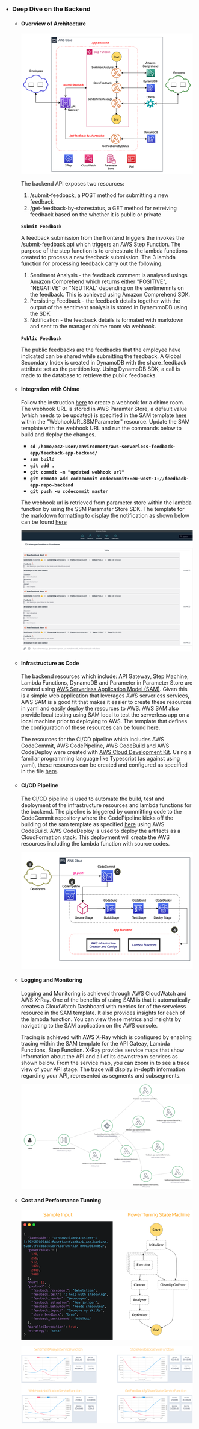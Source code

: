 - ### Deep Dive on the Backend

  - #### Overview of Architecture

    <p align="center">
        <img src="images/backend_hl.png" alt="Backend High Level Architecture"/>
    </p>

    The backend API exposes two resources:

    1. /submit-feedback, a POST method for submitting a new feedback
    2. /get-feedback-by-sharestatus, a GET method for retreiving feedback based on the whether it is public or private

    **`Submit Feedback`**

    A feedback submission from the frontend triggers the invokes the /submit-feedback api which triggers an AWS Step Function. The purpose of the step function is to orchestrate the lambda functions created to process a new feedback submission. The 3 lambda function for processing feedback carry out the following:

    1. Sentiment Analysis - the feedback comment is analysed usings Amazon Comprehend which returns either "POSITIVE", "NEGATIVE" or "NEUTRAL" depending on the sentimemnts on the feedback. This is achieved using Amazon Comprehend SDK.
    2. Persisting Feedback - the feedback details together with the output of the sentiment analysis is stored in DynammoDB using the SDK
    3. Notification - the feedback details is formated with markdown and sent to the manager chime room via webhook.

    **`Public Feedback`**

    The public feedbacks are the feedbacks that the employee have indicated can be shared while submitting the feedback. A Global Secondary Index is created in DynamoDB with the share_feedback attribute set as the partition key. Using DynamoDB SDK, a call is made to the database to retrieve the public feedbacks.

  - #### Integration with Chime

    Follow the instruction [here](https://docs.aws.amazon.com/chime/latest/ug/webhooks.html) to create a webhook for a chime room. The webhook URL is stored in AWS Paramter Store, a default value (which needs to be updated) is specified in the SAM template [here](../feedback-app-backend/template.yaml) within the "WebhookURLSSMParameter" resource. Update the SAM template with the webhook URL and run the commands below to build and deploy the changes.

    - **`cd /home/ec2-user/environment/aws-serverless-feedback-app/feedback-app-backend/`**
    - **`sam build`**
    - **`git add .`**
    - **`git commit -m "updated webhook url"`**
    - **`git remote add codecommit codecommit::eu-west-1://feedback-app-repo-backend`**
    - **`git push -u codecommit master`**

    The webhook url is retrieved from parameter store within the lambda function by using the SSM Paramater Store SDK. The template for the markdown formatting to display the notification as shown below can be found [here](../feedback-app-backend/webhooknotification-service/resources/chime_message_template.txt)

    <p align="center">
        <img src="images/manager_chime_room.png" alt="Chime Room Notification"/>
    </p>

  - #### Infrastructure as Code

    The backend resources which include: API Gateway, Step Machine, Lambda Functions, DynamoDB and Parameter in Parameter Store are created using [AWS Serverless Application Model (SAM)](https://aws.amazon.com/serverless/sam/). Given this is a simple web application that leverages AWS serverless services, AWS SAM is a good fit that makes it easier to create these resources in yaml and easily deploy the resources to AWS. AWS SAM also provide local testing using SAM local to test the serverless app on a local machine prior to deploying to AWS. The template that defines the configuration of these resources can be found [here](../feedback-app-backend/template.yaml).

    The resources for the CI/CD pipeline which includes AWS CodeCommit, AWS CodePipeline, AWS CodeBuild and AWS CodeDeploy were created with [AWS Cloud Development Kit](https://aws.amazon.com/cdk/). Using a familiar programming language like Typescript (as against using yaml), these resources can be created and configured as specified in the file [here](../feedback-app-backend/cicd-pipeline/lib/cicd-pipeline-stack.ts).

  - #### CI/CD Pipeline

    The CI/CD pipeline is used to automate the build, test and deployment of the infrastructure resources and lambda functions for the backend. The pipeline is triggered by committing code to the CodeCommit repository where the CodePipeline kicks off the building of the sam template as specified [here](../feedback-app-backend/buildspec.yaml) using AWS CodeBuild. AWS CodeDeploy is used to deploy the artifacts as a CloudFormation stack. This deployment will create the AWS resources including the lambda function with source codes.

    <p align="center">
        <img src="images/backend_dev_pipeline.png" alt="Backend Dev Pipeline"/>
    </p>

  - #### Logging and Monitoring

    Logging and Monitoring is achieved through AWS CloudWatch and AWS X-Ray. One of the benefits of using SAM is that it automatically creates a CloudWatch Dashboard with metrics for of the serveless resource in the SAM template. It also provides insights for each of the lambda function. You can view these metrics and insights by navigating to the SAM application on the AWS console.

    Tracing is achieved with AWS X-Ray which is configured by enabling tracing within the SAM template for the API Gateay, Lambda Functions, Step Function. X-Ray provides service maps that show information about the API and all of its downstream services as shown below. From the service map, you can zoom in to see a trace view of your API stage. The trace will display in-depth information regarding your API, represented as segments and subsegments.

    <p align="center">
        <img src="images/backend-x-ray-tracing.png" alt="Logging and Monitoring"/>
    </p>

  - #### Cost and Performance Tunning
    <p align="center">
        <img src="images/lambda_power_tunning_input.png" alt="Cost Tunning Input"/>
    </p>
    <p align="center">
        <img src="images/cost_tunning.png" alt="Cost Tunning"/>
    </p>
